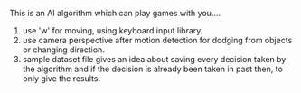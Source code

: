 This is an AI algorithm which can play games with you....

1. use 'w' for moving, using keyboard input library.
2. use camera perspective after motion detection for dodging from objects or changing direction.
3. sample dataset file gives an idea about saving every decision taken
   by the algorithm and if the decision is already been taken in past
   then, to only give the results.